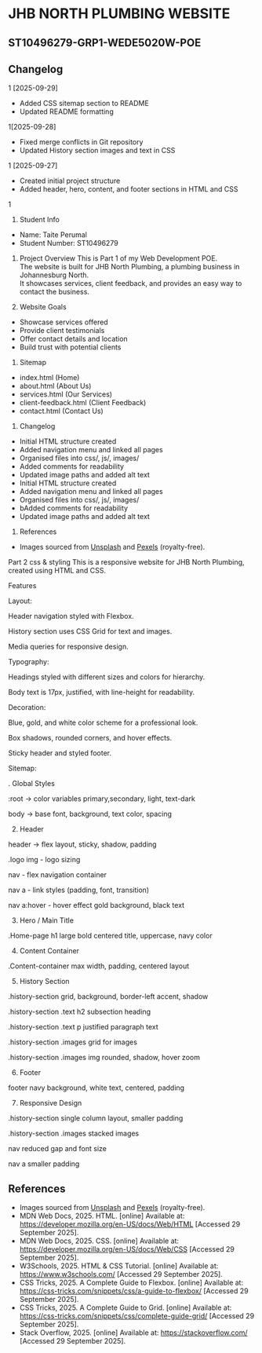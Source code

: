 # JHB NORTH PLUMBING WEBSITE
## ST10496279-GRP1-WEDE5020W-POE

## Changelog

1 [2025-09-29]
- Added CSS sitemap section to README
- Updated README formatting

1[2025-09-28]
- Fixed merge conflicts in Git repository
- Updated History section images and text in CSS

1 [2025-09-27]
- Created initial project structure
- Added header, hero, content, and footer sections in HTML and CSS

1

1. Student Info

- Name: Taite Perumal
- Student Number: ST10496279

1. Project Overview
   This is Part 1 of my Web Development POE.  
   The website is built for JHB North Plumbing, a plumbing business in Johannesburg North.  
   It showcases services, client feedback, and provides an easy way to contact the business.

1. Website Goals

- Showcase services offered
- Provide client testimonials
- Offer contact details and location
- Build trust with potential clients

1. Sitemap

- index.html (Home)
- about.html (About Us)
- services.html (Our Services)
- client-feedback.html (Client Feedback)
- contact.html (Contact Us)

1. Changelog

-  Initial HTML structure created
-  Added navigation menu and linked all pages
-  Organised files into css/, js/, images/
-  Added comments for readability
-  Updated image paths and added alt text
-  Initial HTML structure created
-  Added navigation menu and linked all pages
-  Organised files into css/, js/, images/
-   bAdded comments for readability
-  Updated image paths and added alt text

1. References

- Images sourced from [Unsplash](https://unsplash.com) and [Pexels](https://pexels.com) (royalty-free).


Part 2 css & styling
This is a responsive website for JHB North Plumbing, created using HTML and CSS.

Features

Layout:

Header navigation styled with Flexbox.

History section uses CSS Grid for text and images.

Media queries for responsive design.

Typography:

Headings styled with different sizes and colors for hierarchy.

Body text is 17px, justified, with line-height for readability.

Decoration:

Blue, gold, and white color scheme for a professional look.

Box shadows, rounded corners, and hover effects.

Sticky header and styled footer.


Sitemap: 

. Global Styles

:root → color variables primary,secondary, light, text-dark

body → base font, background, text color, spacing

2. Header

header → flex layout, sticky, shadow, padding

.logo img - logo sizing

nav - flex navigation container

nav a - link styles (padding, font, transition)

nav a:hover - hover effect gold background, black text

3. Hero / Main Title

.Home-page h1 large bold centered title, uppercase, navy color

4. Content Container

.Content-container max width, padding, centered layout

5. History Section

.history-section  grid, background, border-left accent, shadow

.history-section .text h2  subsection heading

.history-section .text p  justified paragraph text

.history-section .images  grid for images

.history-section .images img  rounded, shadow, hover zoom

6. Footer

footer  navy background, white text, centered, padding

7. Responsive Design 

.history-section  single column layout, smaller padding

.history-section .images  stacked images

nav reduced gap and font size

nav a smaller padding

## References

- Images sourced from [Unsplash](https://unsplash.com) and [Pexels](https://pexels.com) (royalty-free).
- MDN Web Docs, 2025. HTML. [online] Available at: <https://developer.mozilla.org/en-US/docs/Web/HTML> [Accessed 29 September 2025].
- MDN Web Docs, 2025. CSS. [online] Available at: <https://developer.mozilla.org/en-US/docs/Web/CSS> [Accessed 29 September 2025].
- W3Schools, 2025. HTML & CSS Tutorial. [online] Available at: <https://www.w3schools.com/> [Accessed 29 September 2025].
- CSS Tricks, 2025. A Complete Guide to Flexbox. [online] Available at: <https://css-tricks.com/snippets/css/a-guide-to-flexbox/> [Accessed 29 September 2025].
- CSS Tricks, 2025. A Complete Guide to Grid. [online] Available at: <https://css-tricks.com/snippets/css/complete-guide-grid/> [Accessed 29 September 2025].
- Stack Overflow, 2025. [online] Available at: <https://stackoverflow.com/> [Accessed 29 September 2025].
